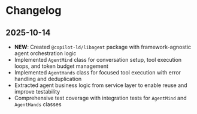 # Changelog

## 2025-10-14

- **NEW**: Created `@copilot-ld/libagent` package with framework-agnostic agent
  orchestration logic
- Implemented `AgentMind` class for conversation setup, tool execution loops,
  and token budget management
- Implemented `AgentHands` class for focused tool execution with error handling
  and deduplication
- Extracted agent business logic from service layer to enable reuse and improve
  testability
- Comprehensive test coverage with integration tests for `AgentMind` and
  `AgentHands` classes
